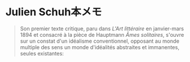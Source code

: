 # Julien Schuh本メモ

> Son premier texte critique, paru dans *L'Art littéraire* en janvier-mars 1894 et consacré à la pièce de Hauptmann *Âmes solitaires*, s'ouvre sur un constat d'un idéalisme conventionnel, opposant au monde multiple des sens un monde d'idéalités abstraites et immanentes, seules existantes:
